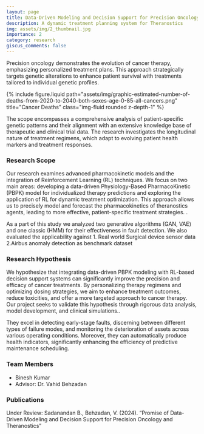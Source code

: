 ```yaml
---
layout: page
title: Data-Driven Modeling and Decision Support for Precision Oncology
description: A dynamic treatment planning system for Theranostics
img: assets/img/2_thumbnail.jpg
importance: 2
category: research
giscus_comments: false
---
```


<p>Precision oncology demonstrates the evolution of cancer therapy, emphasizing personalized treatment plans. This approach strategically targets genetic alterations to enhance patient survival with treatments tailored to individual genetic profiles.</p>
<div class="row">
    <!-- Include images related to the project -->
    <div class="col-sm mt-3 mt-md-0">
        {% include figure.liquid path="assets/img/graphic-estimated-number-of-deaths-from-2020-to-2040-both-sexes-age-0-85-all-cancers.png" title="Cancer Deaths" class="img-fluid rounded z-depth-1" %}
    </div>
</div>

<p>The scope encompasses a comprehensive analysis of patient-specific genetic patterns and their alignment with an extensive knowledge base of therapeutic and clinical trial data. The research investigates the longitudinal nature of treatment regimens, which adapt to evolving patient health markers and treatment responses.</p>



<h3>Research Scope</h3>
<p>Our research examines advanced pharmacokinetic models and the integration of Reinforcement Learning (RL) techniques. We focus on two main areas: developing a data-driven Physiology-Based PharmacoKinetic (PBPK) model for individualized therapy predictions and exploring the application of RL for dynamic treatment optimization. This approach allows us to precisely model and forecast the pharmacokinetics of theranostics agents, leading to more effective, patient-specific treatment strategies.
.</p>

<p>
As a part of this study we analyzed two generative algorithms (GAN, VAE) and one classic (HMM) for their effectiveness in fault detection.
We also evaluated the applicability against
1. Real world Surgical device sensor data
2.Airbus anomaly detection as benchmark dataset

</p>

<h3>Research Hypothesis</h3>
<p>
We hypothesize that integrating data-driven PBPK modeling with RL-based decision support systems can significantly improve the precision and efficacy of cancer treatments. By personalizing therapy regimens and optimizing dosing strategies, we aim to enhance treatment outcomes, reduce toxicities, and offer a more targeted approach to cancer therapy. Our project seeks to validate this hypothesis through rigorous data analysis, model development, and clinical simulations.. </p> 


<p>They excel in detecting early-stage faults, discerning between different types of failure modes, and monitoring the deterioration of assets across various operating conditions. Moreover, they can automatically produce health indicators, significantly enhancing the efficiency of predictive maintenance scheduling.
</p>


<h3>Team Members</h3>
<ul>
  <li>Binesh Kumar</li>
  <li>Advisor: Dr. Vahid Behzadan</li>
</ul>


<h3>Publications</h3>
<p>Under Review: Sadanandan B., Behzadan, V. (2024). “Promise of Data-Driven Modeling and Decision
Support for Precision Oncology and Theranostics”</p>

